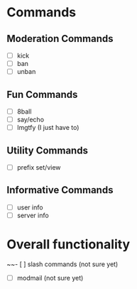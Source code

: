 # Commands
## Moderation Commands
- [ ] kick
- [ ] ban
- [ ] unban

## Fun Commands
- [ ] 8ball
- [ ] say/echo
- [ ] lmgtfy (I just have to)

## Utility Commands
- [ ] prefix set/view

## Informative Commands
- [ ] user info
- [ ] server info

# Overall functionality

~~- [ ] slash commands (not sure yet)
- [ ] modmail (not sure yet)
